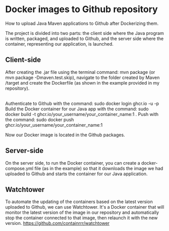 # Docker images to Github repository

How to upload Java Maven applications to Github after Dockerizing them.

The project is divided into two parts: the client side where the Java program is written, packaged, and uploaded to Github, and the server side where the container, representing our application, is launched.
<br>

## Client-side
After creating the .jar file using the terminal command: mvn package (or mvn package -Dmaven.test.skip), navigate to the folder created by Maven /target and create the Dockerfile (as shown in the example provided in my repository).

<br>
Authenticate to Github with the command: sudo docker login ghcr.io -u <username> -p <token_pwd>
Build the Docker container for our Java app with the command: sudo docker build -t ghcr.io/your_username/your_container_name:1 .
Push with the command: sudo docker push ghcr.io/your_username/your_container_name:1

Now our Docker image is located in the Github packages.
<br>


## Server-side

On the server side, to run the Docker container, you can create a docker-compose.yml file (as in the example) so that it downloads the image we had uploaded to Github and starts the container for our Java application.

## Watchtower

To automate the updating of the containers based on the latest version uploaded to Github, we can use Watchtower. It's a Docker container that will monitor the latest version of the image in our repository and automatically stop the container connected to that image, then relaunch it with the new version. https://github.com/containrrr/watchtower



